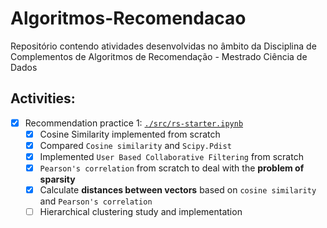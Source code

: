 # Algoritmos-Recomendacao
Repositório contendo atividades desenvolvidas no âmbito da Disciplina de Complementos de Algoritmos de Recomendação - Mestrado Ciência de Dados

## Activities:
- [x] Recommendation practice 1: [`./src/rs-starter.ipynb`](./src/rs-starter.ipynb)
  - [x] Cosine Similarity implemented from scratch
  - [x] Compared ``Cosine similarity`` and ``Scipy.Pdist``
  - [x] Implemented ``User Based Collaborative Filtering`` from scratch
  - [x] `Pearson's correlation` from scratch to deal with the **problem of sparsity**
  - [x] Calculate **distances between vectors** based on `cosine similarity` and `Pearson's correlation`
  - [ ] Hierarchical clustering study and implementation

